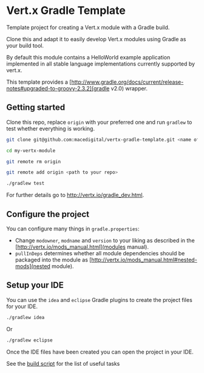 # Vert.x Gradle Template

Template project for creating a Vert.x module with a Gradle build.

Clone this and adapt it to easily develop Vert.x modules using Gradle as your build tool.

By default this module contains a HelloWorld example application implemented in all stable language implementations currently supported by vert.x.

This template provides a [http://www.gradle.org/docs/current/release-notes#upgraded-to-groovy-2.3.2](gradle v2.0) wrapper.

## Getting started 

Clone this repo, replace `origin` with your preferred one and run `gradlew` to test whether everything is working. 

````sh
git clone git@github.com:macedigital/vertx-gradle-template.git <name of your project>

cd my-vertx-module

git remote rm origin

git remote add origin <path to your repo>

./gradlew test 
````

For further details go to http://vertx.io/gradle_dev.html. 

## Configure the project

You can configure many things in `gradle.properties`:

* Change `modowner`, `modname` and `version` to your liking as described in the [http://vertx.io/mods_manual.html](modules manual).
* `pullInDeps` determines whether all module dependencies should be packaged into the module as [http://vertx.io/mods_manual.html#nested-mods](nested module).

## Setup your IDE

You can use the `idea` and `eclipse` Gradle plugins to create the project files for your IDE.

````sh
./gradlew idea
````

Or

````sh
./gradlew eclipse
````

Once the IDE files have been created you can open the project in your IDE.

See the [build script](build.gradle) for the list of useful tasks


